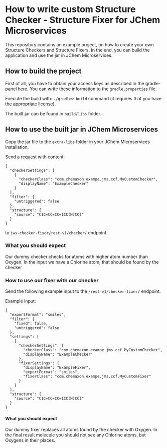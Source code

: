 # How to write custom Structure Checker - Structure Fixer for JChem Microservices

This repository contains an example project, on how to create your own Structure Checkers and Structure Fixers. In the end, you can build the application and use the jar in JChem Microservices.

## How to build the project

First of all, you have to obtain your access keys as described in the gradle-panel [here](https://chemaxon.com/products/jchem-engines/download#gradle-panel). You can write these 
information to the `gradle.properties` file.

Execute the build with: `./gradlew build` command (it requires that you have the appropriate license).

The built jar can be found in `build/libs` folder.

## How to use the built jar in JChem Microservices

Copy the jar file to the `extra-libs` folder in your JChem Microservices installation. 

Send a request with content:

```
{
  "checkerSettings": [
    {
      "checkerClass": "com.chemaxon.exampe.jms.ccf.MyCustomChecker",
      "displayName": "ExampleChecker"
    }
  ],
  "filter": {
    "untriggered": false
  },
  "structure": {
    "source": "C1C=CC=CC=1CC(N)CCl"
  }
}
```
to `jws-checker-fixer/rest-v1/checker/` endpoint.

### What you should expect

Our dummy checker checks for atoms with higher atom number than Oxygen. In the input we have
a Chlorine atom, that should be found by the checker 

### How to use our fixer with our checker

Send the following example input to the  `/rest-v1/checker-fixer/`  endpoint. 

Example input: 

```
{
  "exportFormat": "smiles",
  "filter": {
    "fixed": false,
    "untriggered": false
  },
  "settings": [
    {
      "checkerSettings": {
        "checkerClass": "com.chemaxon.exampe.jms.ccf.MyCustomChecker",
        "displayName": "ExampleChecker"
      },
      "fixerSettings": {
        "displayName": "ExampleFixer",
        "exportFormat": "smiles",
        "fixerClass": "com.chemaxon.exampe.jms.ccf.MyCustomFixer"
      }
    }
  ],
  "structure": {
    "source": "C1C=CC=CC=1CC(N)CCl"
  }
}
```

#### What you should expect

Our dummy fixer replaces all atoms found by the checker with Oxygen. In the final result molecule you should not see any Chlorine atoms, but Oxygens in their places.
